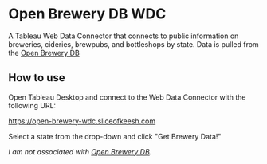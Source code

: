 # Open Brewery DB WDC

A Tableau Web Data Connector that connects to public information on breweries, cideries, brewpubs, and bottleshops by state. Data is pulled from the [Open Brewery DB](https://www.openbrewerydb.org/)

## How to use

Open Tableau Desktop and connect to the Web Data Connector with the following URL:

https://open-brewery-wdc.sliceofkeesh.com

Select a state from the drop-down and click "Get Brewery Data!"

_I am not associated with [Open Brewery DB](https://www.openbrewerydb.org/)._
